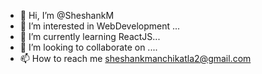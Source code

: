 - 👋 Hi, I’m @SheshankM
- 👀 I’m interested in WebDevelopment ...
- 🌱 I’m currently learning ReactJS...
- 💞️ I’m looking to collaborate on ....
- 📫 How to reach me sheshankmanchikatla2@gmail.com

<!---
SheshankM/SheshankM is a ✨ special ✨ repository because its `README.md` (this file) appears on your GitHub profile.
You can click the Preview link to take a look at your changes.
--->
